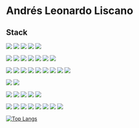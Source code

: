# Andrés Leonardo Liscano

## Stack

![](https://img.shields.io/badge/Code-Javascript-yellow)
![](https://img.shields.io/badge/Code-NodeJs-green)
![](https://img.shields.io/badge/Code-Vue-green)
![](https://img.shields.io/badge/Code-Java-blue)
![](https://img.shields.io/badge/Code-SpringBoot-green)
</hr>

![](https://img.shields.io/badge/Test-Jest-red)
![](https://img.shields.io/badge/Test-Mocha-red)
![](https://img.shields.io/badge/Test-Cypress-blue)
![](https://img.shields.io/badge/Test-JUnit-brightgreen)
![](https://img.shields.io/badge/Test-Mockito-lightgrey)
![](https://img.shields.io/badge/Test-Postman-orange)
![](https://img.shields.io/badge/Test-Newman-orange)
</hr>

![](https://img.shields.io/badge/Serverless-AWS[Cognito]-red)
![](https://img.shields.io/badge/Serverless-AWS[Lambda]-red)
![](https://img.shields.io/badge/Serverless-AWS[APIGateway]-red)
![](https://img.shields.io/badge/Serverless-AWS[APIGateway]-red)
![](https://img.shields.io/badge/Serverless-AWS[SES]-red)
![](https://img.shields.io/badge/Serverless-AWS[SNS]-red)
![](https://img.shields.io/badge/Serverless-AWS[SQS]-red)
![](https://img.shields.io/badge/Serverless-CloudFunctions-blue)
![](https://img.shields.io/badge/Serverless-CloudRun-blue)
</hr>

![](https://img.shields.io/badge/Cloud-AWS-red)
![](https://img.shields.io/badge/Cloud-GCP-blue)
</hr>

![](https://img.shields.io/badge/DB-Mongo-green)
![](https://img.shields.io/badge/DB-MySQL-blue)
![](https://img.shields.io/badge/DB-Postgres-blue)
![](https://img.shields.io/badge/DB-Oracle-blue)
![](https://img.shields.io/badge/DB-AWS[DynamoDB]-red)
</hr>

![](https://img.shields.io/badge/Devops-Docker-blue)
![](https://img.shields.io/badge/Devops-K8s-blue)
![](https://img.shields.io/badge/Devops-AWS[pipeline]-red)
![](https://img.shields.io/badge/Devops-AWS[codebuild]-red)
![](https://img.shields.io/badge/Devops-AWS[codedeploy]-red)
![](https://img.shields.io/badge/Devops-GCP[cloudbuild]-blue)
![](https://img.shields.io/badge/Devops-Github[Actions]-orange)
![](https://img.shields.io/badge/Devops-Jenkins-yellow)

[![Top Langs](https://github-readme-stats.vercel.app/api/top-langs/?username=andresliscanoa&layout=compact)](https://github.com/anuraghazra/github-readme-stats)
